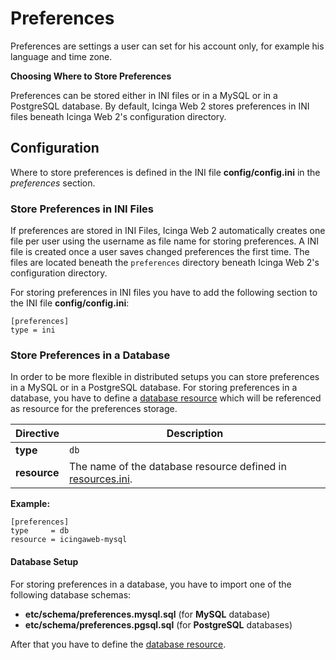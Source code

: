 # <a id="preferences"></a> Preferences

Preferences are settings a user can set for his account only, for example his language and time zone.

**Choosing Where to Store Preferences**

Preferences can be stored either in INI files or in a MySQL or in a PostgreSQL database. By default, Icinga Web 2 stores
preferences in INI files beneath Icinga Web 2's configuration directory.

## <a id="preferences-configuration"></a> Configuration

Where to store preferences is defined in the INI file **config/config.ini** in the *preferences* section.

### <a id="preferences-configuration-ini"></a> Store Preferences in INI Files

If preferences are stored in INI Files, Icinga Web 2 automatically creates one file per user using the username as
file name for storing preferences. A INI file is created once a user saves changed preferences the first time.
The files are located beneath the `preferences` directory beneath Icinga Web 2's configuration directory.

For storing preferences in INI files you have to add the following section to the INI file **config/config.ini**:

```
[preferences]
type = ini
```

### <a id="preferences-configuration-db"></a> Store Preferences in a Database

In order to be more flexible in distributed setups you can store preferences in a MySQL or in a PostgreSQL database.
For storing preferences in a database, you have to define a [database resource](04-Resources.md#resources-configuration-database)
which will be referenced as resource for the preferences storage.

| Directive     | Description |
| ------------- | ----------- |
| **type**      | `db` |
| **resource**  | The name of the database resource defined in [resources.ini](04-Resources.md#resources). |

**Example:**

```
[preferences]
type     = db
resource = icingaweb-mysql
```

#### <a id="preferences-configuration-db-setup"></a> Database Setup

For storing preferences in a database, you have to import one of the following database schemas:

* **etc/schema/preferences.mysql.sql** (for **MySQL** database)
* **etc/schema/preferences.pgsql.sql** (for **PostgreSQL** databases)

After that you have to define the [database resource](04-Resources.md#resources-configuration-database).

